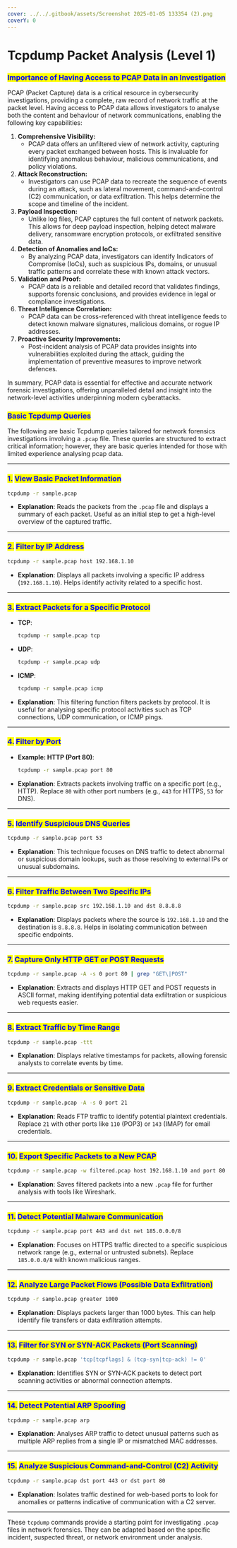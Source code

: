 ```yaml
---
cover: ../../.gitbook/assets/Screenshot 2025-01-05 133354 (2).png
coverY: 0
---
```


# Tcpdump Packet Analysis (Level 1)

### <mark style="color:blue;">**Importance of Having Access to PCAP Data in an Investigation**</mark>

PCAP (Packet Capture) data is a critical resource in cybersecurity investigations, providing a complete, raw record of network traffic at the packet level. Having access to PCAP data allows investigators to analyse both the content and behaviour of network communications, enabling the following key capabilities:

1. **Comprehensive Visibility:**
   * PCAP data offers an unfiltered view of network activity, capturing every packet exchanged between hosts. This is invaluable for identifying anomalous behaviour, malicious communications, and policy violations.
2. **Attack Reconstruction:**
   * Investigators can use PCAP data to recreate the sequence of events during an attack, such as lateral movement, command-and-control (C2) communication, or data exfiltration. This helps determine the scope and timeline of the incident.
3. **Payload Inspection:**
   * Unlike log files, PCAP captures the full content of network packets. This allows for deep payload inspection, helping detect malware delivery, ransomware encryption protocols, or exfiltrated sensitive data.
4. **Detection of Anomalies and IoCs:**
   * By analyzing PCAP data, investigators can identify Indicators of Compromise (IoCs), such as suspicious IPs, domains, or unusual traffic patterns and correlate these with known attack vectors.
5. **Validation and Proof:**
   * PCAP data is a reliable and detailed record that validates findings, supports forensic conclusions, and provides evidence in legal or compliance investigations.
6. **Threat Intelligence Correlation:**
   * PCAP data can be cross-referenced with threat intelligence feeds to detect known malware signatures, malicious domains, or rogue IP addresses.
7. **Proactive Security Improvements:**
   * Post-incident analysis of PCAP data provides insights into vulnerabilities exploited during the attack, guiding the implementation of preventive measures to improve network defences.

In summary, PCAP data is essential for effective and accurate network forensic investigations, offering unparalleled detail and insight into the network-level activities underpinning modern cyberattacks.

### <mark style="color:blue;">Basic Tcpdump Queries</mark>

The following are basic Tcpdump queries tailored for network forensics investigations involving a `.pcap` file. These queries are structured to extract critical information; however, they are basic queries intended for those with limited experience analysing pcap data.

***

### <mark style="color:blue;">1.</mark> <mark style="color:blue;"></mark><mark style="color:blue;">**View Basic Packet Information**</mark>

```bash
tcpdump -r sample.pcap
```

* **Explanation**: Reads the packets from the `.pcap` file and displays a summary of each packet. Useful as an initial step to get a high-level overview of the captured traffic.

***

### <mark style="color:blue;">2.</mark> <mark style="color:blue;"></mark><mark style="color:blue;">**Filter by IP Address**</mark>

```bash
tcpdump -r sample.pcap host 192.168.1.10
```

* **Explanation**: Displays all packets involving a specific IP address (`192.168.1.10`). Helps identify activity related to a specific host.

***

### <mark style="color:blue;">3.</mark> <mark style="color:blue;"></mark><mark style="color:blue;">**Extract Packets for a Specific Protocol**</mark>

*   **TCP**:

    ```bash
    tcpdump -r sample.pcap tcp
    ```
*   **UDP**:

    ```bash
    tcpdump -r sample.pcap udp
    ```
*   **ICMP**:

    ```bash
    tcpdump -r sample.pcap icmp
    ```
* **Explanation**: This filtering function filters packets by protocol. It is useful for analysing specific protocol activities such as TCP connections, UDP communication, or ICMP pings.

***

### <mark style="color:blue;">4.</mark> <mark style="color:blue;"></mark><mark style="color:blue;">**Filter by Port**</mark>

*   **Example: HTTP (Port 80)**:

    ```bash
    tcpdump -r sample.pcap port 80
    ```
* **Explanation**: Extracts packets involving traffic on a specific port (e.g., HTTP). Replace `80` with other port numbers (e.g., `443` for HTTPS, `53` for DNS).

***

### <mark style="color:blue;">5.</mark> <mark style="color:blue;"></mark><mark style="color:blue;">**Identify Suspicious DNS Queries**</mark>

```bash
tcpdump -r sample.pcap port 53
```

* **Explanation**: This technique focuses on DNS traffic to detect abnormal or suspicious domain lookups, such as those resolving to external IPs or unusual subdomains.

***

### <mark style="color:blue;">6.</mark> <mark style="color:blue;"></mark><mark style="color:blue;">**Filter Traffic Between Two Specific IPs**</mark>

```bash
tcpdump -r sample.pcap src 192.168.1.10 and dst 8.8.8.8
```

* **Explanation**: Displays packets where the source is `192.168.1.10` and the destination is `8.8.8.8`. Helps in isolating communication between specific endpoints.

***

### <mark style="color:blue;">7.</mark> <mark style="color:blue;"></mark><mark style="color:blue;">**Capture Only HTTP GET or POST Requests**</mark>

```bash
tcpdump -r sample.pcap -A -s 0 port 80 | grep "GET\|POST"
```

* **Explanation**: Extracts and displays HTTP GET and POST requests in ASCII format, making identifying potential data exfiltration or suspicious web requests easier.

***

### <mark style="color:blue;">8.</mark> <mark style="color:blue;"></mark><mark style="color:blue;">**Extract Traffic by Time Range**</mark>

```bash
tcpdump -r sample.pcap -ttt
```

* **Explanation**: Displays relative timestamps for packets, allowing forensic analysts to correlate events by time.

***

### <mark style="color:blue;">9.</mark> <mark style="color:blue;"></mark><mark style="color:blue;">**Extract Credentials or Sensitive Data**</mark>

```bash
tcpdump -r sample.pcap -A -s 0 port 21
```

* **Explanation**: Reads FTP traffic to identify potential plaintext credentials. Replace `21` with other ports like `110` (POP3) or `143` (IMAP) for email credentials.

***

### <mark style="color:blue;">10.</mark> <mark style="color:blue;"></mark><mark style="color:blue;">**Export Specific Packets to a New PCAP**</mark>

```bash
tcpdump -r sample.pcap -w filtered.pcap host 192.168.1.10 and port 80
```

* **Explanation**: Saves filtered packets into a new `.pcap` file for further analysis with tools like Wireshark.

***

### <mark style="color:blue;">11.</mark> <mark style="color:blue;"></mark><mark style="color:blue;">**Detect Potential Malware Communication**</mark>

```bash
tcpdump -r sample.pcap port 443 and dst net 185.0.0.0/8
```

* **Explanation**: Focuses on HTTPS traffic directed to a specific suspicious network range (e.g., external or untrusted subnets). Replace `185.0.0.0/8` with known malicious ranges.

***

### <mark style="color:blue;">12.</mark> <mark style="color:blue;"></mark><mark style="color:blue;">**Analyze Large Packet Flows (Possible Data Exfiltration)**</mark>

```bash
tcpdump -r sample.pcap greater 1000
```

* **Explanation**: Displays packets larger than 1000 bytes. This can help identify file transfers or data exfiltration attempts.

***

### <mark style="color:blue;">13.</mark> <mark style="color:blue;"></mark><mark style="color:blue;">**Filter for SYN or SYN-ACK Packets (Port Scanning)**</mark>

```bash
tcpdump -r sample.pcap 'tcp[tcpflags] & (tcp-syn|tcp-ack) != 0'
```

* **Explanation**: Identifies SYN or SYN-ACK packets to detect port scanning activities or abnormal connection attempts.

***

### <mark style="color:blue;">14.</mark> <mark style="color:blue;"></mark><mark style="color:blue;">**Detect Potential ARP Spoofing**</mark>

```bash
tcpdump -r sample.pcap arp
```

* **Explanation**: Analyses ARP traffic to detect unusual patterns such as multiple ARP replies from a single IP or mismatched MAC addresses.

***

### <mark style="color:blue;">15.</mark> <mark style="color:blue;"></mark><mark style="color:blue;">**Analyze Suspicious Command-and-Control (C2) Activity**</mark>

```bash
tcpdump -r sample.pcap dst port 443 or dst port 80
```

* **Explanation**: Isolates traffic destined for web-based ports to look for anomalies or patterns indicative of communication with a C2 server.

***

These `tcpdump` commands provide a starting point for investigating `.pcap` files in network forensics. They can be adapted based on the specific incident, suspected threat, or network environment under analysis.
